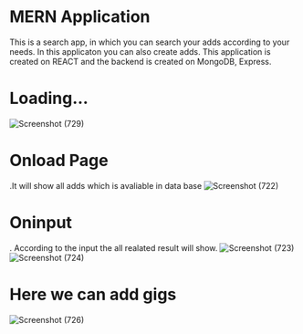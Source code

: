 # MERN Application
This is a search app, in which you can search your adds according to your needs.
In this applicaton you can also create adds.
This application is created on REACT and the backend is created on MongoDB, Express.
# Loading...
![Screenshot (729)](https://github.com/udaykashyap/uday_kashyap/assets/112899880/a1b5b5e6-74b6-4cb5-9497-fd06fa87894d)
# Onload Page
.It will show all adds which is avaliable in data base
![Screenshot (722)](https://github.com/udaykashyap/uday_kashyap/assets/112899880/d3acce9f-cc77-46a9-ae59-735a9680fea0)
# Oninput 
. According to the input the all realated result will show.
![Screenshot (723)](https://github.com/udaykashyap/uday_kashyap/assets/112899880/a9e7f864-78e8-4cbc-ac05-8f2d1c6cab2f)
![Screenshot (724)](https://github.com/udaykashyap/uday_kashyap/assets/112899880/a74dfe38-8e3d-487c-8e2c-3c4c31685331)
# Here we can add gigs 
![Screenshot (726)](https://github.com/udaykashyap/uday_kashyap/assets/112899880/82dfbd0a-f1c7-4a39-92c3-b6f7d83eed9b)
